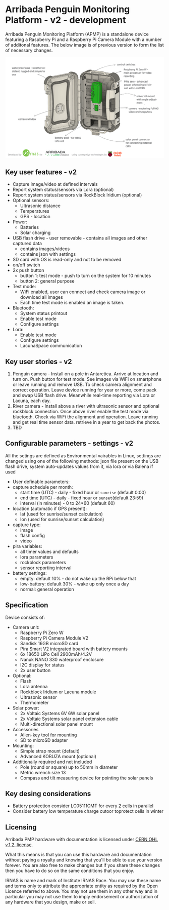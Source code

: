# Arribada Penguin Monitoring Platform - v2 - development

Arribada Penguin Monitoring Platform (APMP) is a standalone device featuring a Raspberry Pi and a Raspberry Pi Camera Module with a number of additonal features. The below image is of previous version to form the list of necessary changes.

<img src="/pics/apmp.png"  width="850px">


## Key user features - v2
* Capture image/video at defined intervals
* Report system status/sensors via Lora (optional)
* Report system status/sensors via RockBlock Iridium (optional)
* Optional sensors:
  * Ultrasonic distance
  * Temperatures
  * GPS - location
* Power:
  * Batteries
  * Solar charging
* USB flash drive - user removable - contains all images and other captured data
  * contains images/videos
  * contains json with settings
* SD card with OS is read-only and not to be removed
* on/off switch
* 2x push button
  * button 1: test mode - push to turn on the system for 10 minutes
  * button 2: general purpose
* Test mode:
  * WiFi enabled, user can connect and check camera image or download all images
  * Each time test mode is enabled an image is taken.
* Bluetooth:
  * System status printout
  * Enable test mode
  * Configure settings
* Lora:
  * Enable test mode 
  * Configure settings
  * LacunaSpace communication
 
## Key user stories - v2
1. Penguin camera - Install on a pole in Antarctica. Arrive at location and turn on. Push button for test mode. See images via WiFi on smartphone or leave running and remove USB. To check camera alignment and correct operation. Leave device running for year or more, come pack and swap USB flash drive. Meanwhile real-time reporting via Lora or Lacuna, each day.
1. River camera - Install above a river with ultrasonic sensor and optional rockblock connection. Once above river enable the test mode via bluetooth. Check via WiFi the alignment and operation. Leave running and get real time sensor data. retrieve in a year to get back the photos.
1. TBD

## Configurable parameters - settings - v2
All the setings are defined as Environmental vairables in Linux, settings are changed using one of the following methods: json file present on the USB flash drive, system auto-updates values from it, via lora or via Balena if used

* User definable parameters:
 * capture schedule per month:
   * start time (UTC) - daily - fixed hour or `sunrise` (default 0:00)
   * end time (UTC) - daily - fixed hour or `sunset`(default 23:59)
   * interval (in minutes) - 0 to 24*60 (default 60)
 * location (automatic if GPS present):
   * lat (used for sunrise/sunset calculation)
   * lon (used for sunrise/sunset calculation)
 * capture type:
   * image
    * flash config
   * video
 * pira variables:
   * all timer values and defaults
   * lora parameters
   * rockblock parameters
   * sensor reporting interval
 * battery settings:
   * empty: default 10% - do not wake up the RPi below that
   * low-battery: default 30% - wake up only once a day
   * normal: general operation

## Specification

Device consists of:
 * Camera unit:
    * Raspberry Pi Zero W
    * Raspberry Pi Camera Module V2
    * Sandisk 16GB microSD card
    * Pira Smart V2 integrated board with battery mounts
    * 6x 18650 LiPo Cell 2900mAh/4.2V
    * Nanuk NANO 330 waterproof enclosure
    * I2C display for status
    * 2x user button
 * Optional:
    * Flash
    * Lora antenna
    * Rockblock Iridium or Lacuna module
    * Ultrasonic sensor
    * Thermometer
 * Solar power:
    * 2x Voltaic Systems 6V 6W solar panel
    * 2x Voltaic Systems solar panel extension cable
    * Multi-directional solar panel mount
 * Accessories
    * Allen-key tool for mounting
    * SD to microSD adapter
 * Mounting:
   * Simple strap mount (default)
   * Advanced KORUZA mount (optional)
 * Additionally required and not included
    * Pole (round or square) up to 50mm in diameter
    * Metric wrench size 13
    * Compass and tilt measuring device for pointing the solar panels
    
 ## Key desing considerations
 * Battery protection consider LC05111CMT for every 2 cells in parallel
 * Consider battery low temperature charge cutoor toprotect cells in winter

## Licensing

Arribada PMP hardware with documentation is licensed under [CERN OHL v.1.2. license](https://www.ohwr.org/licenses/cern-ohl/license_versions/v1.2).

What this means is that you can use this hardware and documentation without paying a royalty and knowing that you'll be able to use your version forever. You are also free to make changes but if you share these changes then you have to do so on the same conditions that you enjoy.

IRNAS is name and mark of Institute IRNAS Race. You may use these name and terms only to attribute the appropriate entity as required by the Open Licence referred to above. You may not use them in any other way and in particular you may not use them to imply endorsement or authorization of any hardware that you design, make or sell.
 

